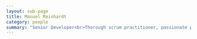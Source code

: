 ```yaml
---
layout: sub-page
title: Manuel Reinhardt
category: people
summary: "Senior Developer<br>Thorough scrum practitioner, passionate python juggler, systems administrator, process keeper and whisky connoisseur."
---
```



